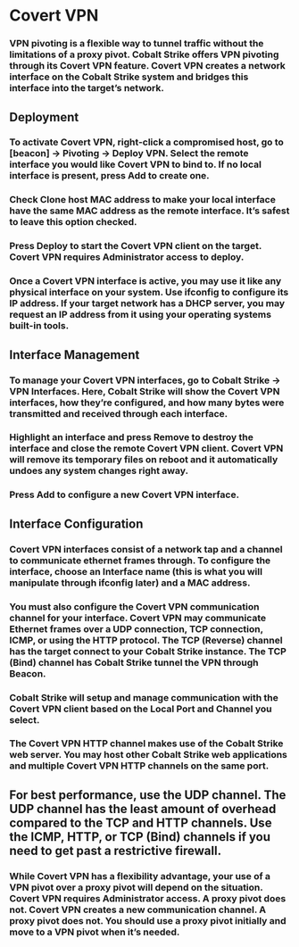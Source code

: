 # Covert VPN

### VPN pivoting is a flexible way to tunnel traffic without the limitations of a proxy pivot. Cobalt Strike offers VPN pivoting through its Covert VPN feature. Covert VPN creates a network interface on the Cobalt Strike system and bridges this interface into the target’s network.

## Deployment

### To activate Covert VPN, right-click a compromised host, go to [beacon] -> Pivoting -> Deploy VPN. Select the remote interface you would like Covert VPN to bind to. If no local interface is present, press Add to create one.

### Check Clone host MAC address to make your local interface have the same MAC address as the remote interface. It’s safest to leave this option checked.

### Press Deploy to start the Covert VPN client on the target. Covert VPN requires Administrator access to deploy.

### Once a Covert VPN interface is active, you may use it like any physical interface on your system. Use ifconfig to configure its IP address. If your target network has a DHCP server, you may request an IP address from it using your operating systems built-in tools.

## Interface Management

### To manage your Covert VPN interfaces, go to Cobalt Strike -> VPN Interfaces. Here, Cobalt Strike will show the Covert VPN interfaces, how they’re configured, and how many bytes were transmitted and received through each interface.

### Highlight an interface and press Remove to destroy the interface and close the remote Covert VPN client. Covert VPN will remove its temporary files on reboot and it automatically undoes any system changes right away.

### Press Add to configure a new Covert VPN interface.

## Interface Configuration

### Covert VPN interfaces consist of a network tap and a channel to communicate ethernet frames through. To configure the interface, choose an Interface name (this is what you will manipulate through ifconfig later) and a MAC address.

### You must also configure the Covert VPN communication channel for your interface. Covert VPN may communicate Ethernet frames over a UDP connection, TCP connection, ICMP, or using the HTTP protocol. The TCP (Reverse) channel has the target connect to your Cobalt Strike instance. The TCP (Bind) channel has Cobalt Strike tunnel the VPN through Beacon.

### Cobalt Strike will setup and manage communication with the Covert VPN client based on the Local Port and Channel you select.

### The Covert VPN HTTP channel makes use of the Cobalt Strike web server. You may host other Cobalt Strike web applications and multiple Covert VPN HTTP channels on the same port.

## For best performance, use the UDP channel. The UDP channel has the least amount of overhead compared to the TCP and HTTP channels. Use the ICMP, HTTP, or TCP (Bind) channels if you need to get past a restrictive firewall.

### While Covert VPN has a flexibility advantage, your use of a VPN pivot over a proxy pivot will depend on the situation. Covert VPN requires Administrator access. A proxy pivot does not. Covert VPN creates a new communication channel. A proxy pivot does not. You should use a proxy pivot initially and move to a VPN pivot when it’s needed.

